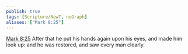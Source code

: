 ```yaml
---
publish: true
tags: [Scripture/NewT, noGraph]
aliases: ["Mark 8:25"]
---
```

[Mark 8:25](https://churchofjesuschrist.org/study/scriptures/nt/mark/8?lang=eng&id=p25#p25) After that he put his hands again upon his eyes, and made him look up: and he was restored, and saw every man clearly.
